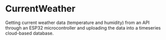 # CurrentWeather

Getting current weather data (temperature and humidity) from an API through an ESP32 microcontroller and uploading the data into a timeseries cloud-based database.
